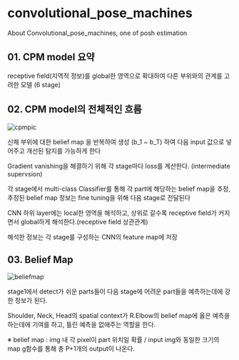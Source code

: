 # convolutional_pose_machines
About Convolutional_pose_machines, one of posh estimation

## 01. CPM model 요약

receptive field(지역적 정보)를 global한 영역으로 확대하여 다른 부위와의 관계를 고려한 모델 (6 stage)

## 02. CPM model의 전체적인 흐름

![cpmpic](https://user-images.githubusercontent.com/80568500/152297070-a47b8eac-cff0-4888-bd19-8fdd874dc814.PNG)

신체 부위에 대한 belief map 을 반복하여 생성 (b_1 ~ b_T) 하여 다음 input 값으로 넣어주고 개선된 탐지를 가능하게 한다

Gradient vanishing을 해결하기 위해 각 stage마다 loss를 계산한다. (intermediate supervsion)

각 stage에서 multi-class Classifier를 통해 각 part에 해당하는 belief map을 추정, 추정된 belief map 정보는 fine tuning을 위해 다음 stage로 전달된다

CNN 하위 layer에는 local한 영역을 해석하고, 상위로 갈수록 receptive field가 커지면서 global하게 해석한다.(receptive field    상관관계)

해석한 정보는 각 stage를 구성하는 CNN의 feature map에 저장

## 03. Belief Map

![beliefmap](https://user-images.githubusercontent.com/80568500/152297102-4bc48728-c2a3-4da1-9127-2ea836d9b3be.PNG)

stage1에서 detect가 쉬운 parts들이 다음 stage에 어려운 part들을 예측하는데에 강한 정보가 된다.

Shoulder, Neck, Head의 spatial context가 R.Elbow의 belief map에 옳은 예측을 하는데에 기여를 하고, 틀린 예측을 없애주는 역할을 한다.

※ belief map : img 내 각 pixel이 part 위치일 확률 / input img와 동일한 크기의 map
g함수를 통해 총 P+1개의 output이 나온다.
